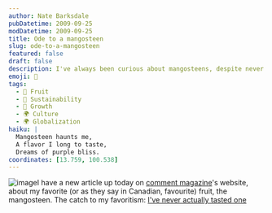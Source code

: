 ```yaml
---
author: Nate Barksdale
pubDatetime: 2009-09-25
modDatetime: 2009-09-25
title: Ode to a mangosteen
slug: ode-to-a-mangosteen
featured: false
draft: false
description: I've always been curious about mangosteens, despite never having tasted one.
emoji: 🍈
tags:
  - 🍎 Fruit
  - 🌱 Sustainability
  - 🌱 Growth
  - 🌍 Culture
  - 🌍 Globalization
haiku: |
  Mangosteen haunts me,  
  A flavor I long to taste,  
  Dreams of purple bliss.
coordinates: [13.759, 100.538]
---
```


![image](http://culture-making.com/media/2009-09-25-NBarksdale-mangosteen.jpg)I have a new article up today on [comment magazine](http://web.archive.org/web/20250112200244/http://www.cardus.ca/comment)'s website, about my favorite (or as they say in Canadian, favourite) fruit, the mangosteen. The catch to my favoritism: [I've never actually tasted one](http://web.archive.org/web/20101229133820/http://www.cardus.ca/comment/article/1196/)
